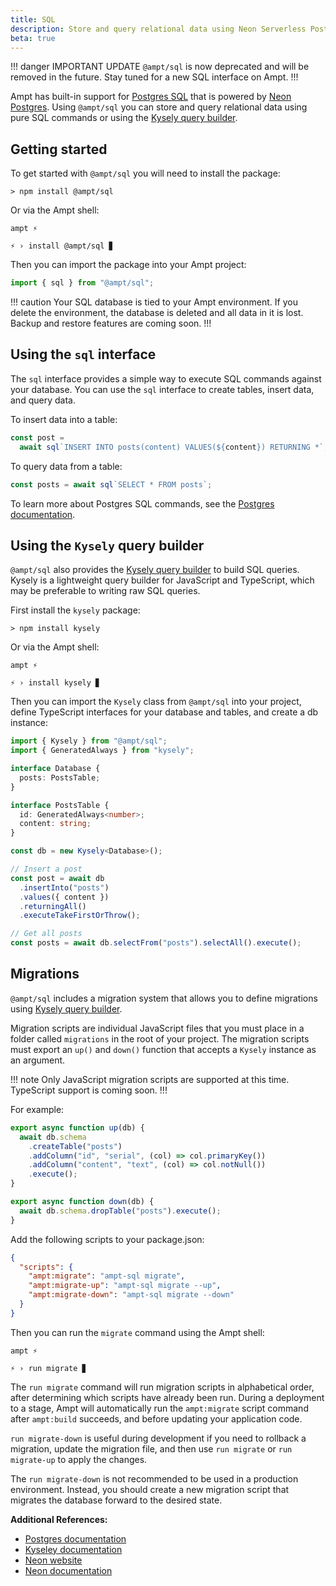 ```yaml
---
title: SQL
description: Store and query relational data using Neon Serverless Postgres.
beta: true
---
```


!!! danger IMPORTANT UPDATE
`@ampt/sql` is now deprecated and will be removed in the future. Stay tuned for a new SQL interface on Ampt.
!!!

Ampt has built-in support for [Postgres SQL][postgres-docs] that is powered by [Neon Postgres][neon-website]. Using `@ampt/sql` you can store and query relational data using pure SQL commands or using the [Kysely query builder][kysely-docs].

## Getting started

To get started with `@ampt/sql` you will need to install the package:

```terminal title=Terminal, class="no-margin"
> npm install @ampt/sql
```

Or via the Ampt shell:

```terminal title=Terminal, class="no-margin", copy=false
ampt ⚡

⚡ › install @ampt/sql ▊
```

Then you can import the package into your Ampt project:

```typescript title=src/index.ts
import { sql } from "@ampt/sql";
```

!!! caution
Your SQL database is tied to your Ampt environment. If you delete the environment, the database is deleted and all data in it is lost. Backup and restore features are coming soon.
!!!

## Using the `sql` interface

The `sql` interface provides a simple way to execute SQL commands against your database. You can use the `sql` interface to create tables, insert data, and query data.

To insert data into a table:

```typescript title=src/index.ts
const post =
  await sql`INSERT INTO posts(content) VALUES(${content}) RETURNING *`;
```

To query data from a table:

```typescript title=src/index.ts
const posts = await sql`SELECT * FROM posts`;
```

To learn more about Postgres SQL commands, see the [Postgres documentation][postgres-docs].

## Using the `Kysely` query builder

`@ampt/sql` also provides the [Kysely query builder][kysely-docs] to build SQL queries. Kysely is a lightweight query builder for JavaScript and TypeScript, which may be preferable to writing raw SQL queries.

First install the `kysely` package:

```terminal title=Terminal, class="no-margin"
> npm install kysely
```

Or via the Ampt shell:

```terminal title=Terminal, class="no-margin", copy=false
ampt ⚡

⚡ › install kysely ▊
```

Then you can import the `Kysely` class from `@ampt/sql` into your project, define TypeScript interfaces for your database and tables, and create a db instance:

```typescript title=src/index.ts
import { Kysely } from "@ampt/sql";
import { GeneratedAlways } from "kysely";

interface Database {
  posts: PostsTable;
}

interface PostsTable {
  id: GeneratedAlways<number>;
  content: string;
}

const db = new Kysely<Database>();

// Insert a post
const post = await db
  .insertInto("posts")
  .values({ content })
  .returningAll()
  .executeTakeFirstOrThrow();

// Get all posts
const posts = await db.selectFrom("posts").selectAll().execute();
```

## Migrations

`@ampt/sql` includes a migration system that allows you to define migrations using [Kysely query builder][kysely-docs].

Migration scripts are individual JavaScript files that you must place in a folder called `migrations` in the root of your project. The migration scripts must export an `up()` and `down()` function that accepts a `Kysely` instance as an argument.

!!! note
Only JavaScript migration scripts are supported at this time. TypeScript support is coming soon.
!!!

For example:

```javascript title=migrations/0001_create-posts-table.js
export async function up(db) {
  await db.schema
    .createTable("posts")
    .addColumn("id", "serial", (col) => col.primaryKey())
    .addColumn("content", "text", (col) => col.notNull())
    .execute();
}

export async function down(db) {
  await db.schema.dropTable("posts").execute();
}
```

Add the following scripts to your package.json:

```json title=package.json
{
  "scripts": {
    "ampt:migrate": "ampt-sql migrate",
    "ampt:migrate-up": "ampt-sql migrate --up",
    "ampt:migrate-down": "ampt-sql migrate --down"
  }
}
```

Then you can run the `migrate` command using the Ampt shell:

```terminal title=Terminal, class="no-margin", copy=false
ampt ⚡

⚡ › run migrate ▊
```

The `run migrate` command will run migration scripts in alphabetical order, after determining which scripts have already been run. During a deployment to a stage, Ampt will automatically run the `ampt:migrate` script command after `ampt:build` succeeds, and before updating your application code.

`run migrate-down` is useful during development if you need to rollback a migration, update the migration file, and then use `run migrate` or `run migrate-up` to apply the changes.

The `run migrate-down` is not recommended to be used in a production environment. Instead, you should create a new migration script that migrates the database forward to the desired state.

**Additional References:**

- [Postgres documentation][postgres-docs]
- [Kyseley documentation][kysely-docs]
- [Neon website][neon-website]
- [Neon documentation][neon-docs]

[postgres-docs]: https://www.postgresql.org/docs/
[kysely-docs]: https://kysely.dev/docs/intro
[neon-website]: https://neon.tech/
[neon-docs]: https://neon.tech/docs/introduction/about
[contact-us]: https://getampt.com/contact
